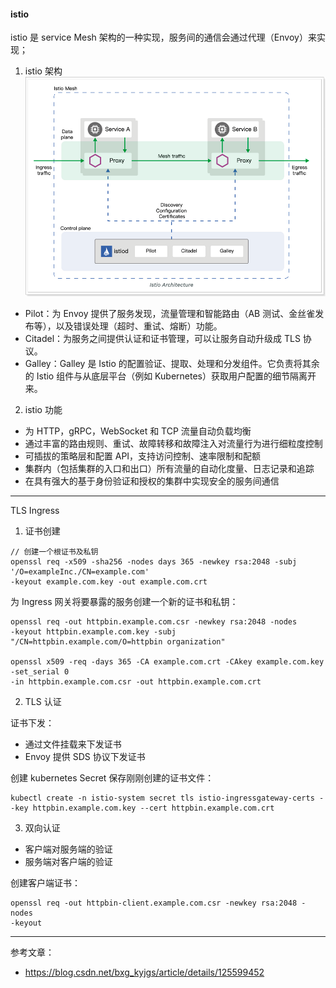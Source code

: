 
#### istio
istio 是 service Mesh 架构的一种实现，服务间的通信会通过代理（Envoy）来实现；

1) istio 架构    
![img.png](img.png)

- Pilot：为 Envoy 提供了服务发现，流量管理和智能路由（AB 测试、金丝雀发布等），以及错误处理（超时、重试、熔断）功能。
- Citadel：为服务之间提供认证和证书管理，可以让服务自动升级成 TLS 协议。
- Galley：Galley 是 Istio 的配置验证、提取、处理和分发组件。它负责将其余的 Istio 组件与从底层平台（例如 Kubernetes）获取用户配置的细节隔离开来。

2) istio 功能    
- 为 HTTP，gRPC，WebSocket 和 TCP 流量自动负载均衡
- 通过丰富的路由规则、重试、故障转移和故障注入对流量行为进行细粒度控制
- 可插拔的策略层和配置 API，支持访问控制、速率限制和配额
- 集群内（包括集群的入口和出口）所有流量的自动化度量、日志记录和追踪
- 在具有强大的基于身份验证和授权的集群中实现安全的服务间通信

---
TLS Ingress   

1) 证书创建
```shell
// 创建一个根证书及私钥
openssl req -x509 -sha256 -nodes days 365 -newkey rsa:2048 -subj '/O=exampleInc./CN=example.com'
-keyout example.com.key -out example.com.crt
```

为 Ingress 网关将要暴露的服务创建一个新的证书和私钥：
```shell
openssl req -out httpbin.example.com.csr -newkey rsa:2048 -nodes
-keyout httpbin.example.com.key -subj "/CN=httpbin.example.com/O=httpbin organization"

openssl x509 -req -days 365 -CA example.com.crt -CAkey example.com.key -set_serial 0
-in httpbin.example.com.csr -out httpbin.example.com.crt
```

2) TLS 认证

证书下发：   
- 通过文件挂载来下发证书
- Envoy 提供 SDS 协议下发证书

创建 kubernetes Secret 保存刚刚创建的证书文件：
```shell
kubectl create -n istio-system secret tls istio-ingressgateway-certs --key httpbin.example.com.key --cert httpbin.example.com.crt 
```

3) 双向认证

- 客户端对服务端的验证
- 服务端对客户端的验证

创建客户端证书：
```shell
openssl req -out httpbin-client.example.com.csr -newkey rsa:2048 -nodes 
-keyout 
```

---
参考文章：
- https://blog.csdn.net/bxg_kyjgs/article/details/125599452


